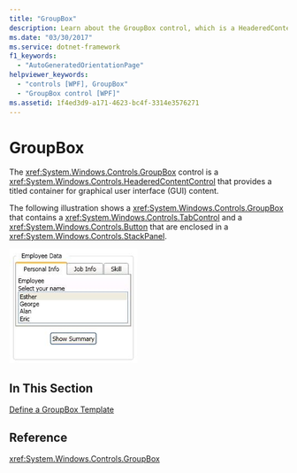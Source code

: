 ```yaml
---
title: "GroupBox"
description: Learn about the GroupBox control, which is a HeaderedContentControl that provides a titled container for graphical user interface (GUI) content.
ms.date: "03/30/2017"
ms.service: dotnet-framework
f1_keywords: 
  - "AutoGeneratedOrientationPage"
helpviewer_keywords: 
  - "controls [WPF], GroupBox"
  - "GroupBox control [WPF]"
ms.assetid: 1f4ed3d9-a171-4623-bc4f-3314e3576271
---
```

# GroupBox

The <xref:System.Windows.Controls.GroupBox> control is a <xref:System.Windows.Controls.HeaderedContentControl> that provides a titled container for graphical user interface (GUI) content.  
  
 The following illustration shows a <xref:System.Windows.Controls.GroupBox> that contains a <xref:System.Windows.Controls.TabControl> and a <xref:System.Windows.Controls.Button> that are enclosed in a <xref:System.Windows.Controls.StackPanel>.  
  
 ![Screenshot that shows a groupbox.](./media/groupbox/groupbox-tab-button-stackpanel.jpg)  
  
## In This Section  

 [Define a GroupBox Template](how-to-define-a-groupbox-template.md)  
  
## Reference  

 <xref:System.Windows.Controls.GroupBox>  
